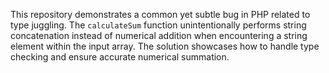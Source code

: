 This repository demonstrates a common yet subtle bug in PHP related to type juggling. The `calculateSum` function unintentionally performs string concatenation instead of numerical addition when encountering a string element within the input array. The solution showcases how to handle type checking and ensure accurate numerical summation.